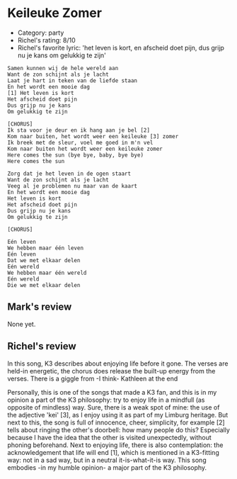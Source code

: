 # Keileuke Zomer

 * Category: party
 * Richel's rating: 8/10
 * Richel's favorite lyric: 'het leven is kort, en afscheid doet pijn, dus grijp nu je kans om gelukkig te zijn'

```
Samen kunnen wij de hele wereld aan
Want de zon schijnt als je lacht
Laat je hart in teken van de liefde staan
En het wordt een mooie dag
[1] Het leven is kort
Het afscheid doet pijn
Dus grijp nu je kans
Om gelukkig te zijn

[CHORUS]
Ik sta voor je deur en ik hang aan je bel [2]
Kom naar buiten, het wordt weer een keileuke [3] zomer
Ik breek met de sleur, voel me goed in m'n vel
Kom naar buiten het wordt weer een keileuke zomer
Here comes the sun (bye bye, baby, bye bye)
Here comes the sun

Zorg dat je het leven in de ogen staart
Want de zon schijnt als je lacht
Veeg al je problemen nu maar van de kaart
En het wordt een mooie dag
Het leven is kort
Het afscheid doet pijn
Dus grijp nu je kans
Om gelukkig te zijn

[CHORUS]

Eén leven
We hebben maar één leven
Eén leven
Dat we met elkaar delen
Eén wereld
We hebben maar één wereld
Eén wereld
Die we met elkaar delen
```

## Mark's review

None yet.

## Richel's review

In this song, K3 describes about enjoying life before it gone. The
verses are held-in energetic, the chorus does release the built-up
energy from the verses. There is a giggle from -I think- Kathleen at the
end

Personally, this is one of the songs that made a K3 fan, and this is in
my opinion a part of the K3 philosophy: try to enjoy life in a mindfull
(as opposite of mindless) way. Sure, there is a weak spot of mine: the
use of the adjective 'kei' [3], as I enjoy using it as part of my
Limburg heritage. But next to this, the song is full of innocence,
cheer, simplicity, for example [2] tells about ringing the other's
doorbell: how many people do this? Especially because I have the idea
that the other is visited unexpectedly, without phoning beforehand. Next
to enjoying life, there is also contemplation: the acknowledgement that
life will end [1], which is mentioned in a K3-fitting way: not in a sad
way, but in a neutral it-is-what-it-is way. This song embodies -in my
humble opinion- a major part of the K3 philosophy.
